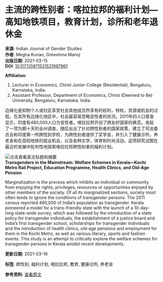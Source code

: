 # 主流的跨性别者：喀拉拉邦的福利计划—高知地铁项目，教育计划，诊所和老年退休金

**来源**: Indian Journal of Gender Studies  
**作者**: Megha Kurian, Greeshma Manoj  
**出版日期**: 2021-03-15  
**DOI**: [10.1177/0971521521997961](https://doi.org/10.1177/0971521521997961)  

**Affiliation**:  
1.  Lecturer in Economics, Christ Junior College (Residential), Bengaluru, Karnataka, India.  
2.  Assistant Professor, Department of Economics, Christ (Deemed to Be) University, Bengaluru, Karnataka, India.  

边缘化是抑制个人或社区享受社会其他成员所享有的权利，特权，资源或机会的过程。在其所有边缘化地区中，社会最容易忽略变性者的状况。2011年的人口普查显示，印度有480,000人口为变性者。喀拉拉邦开创了跨友好国家的典范，发起了一项为期十天的全州调查，随后出台了针对跨性别者的国家政策，建立了司法委员会和印度第一所跨性别学校，为跨性别者提供了奖学金，并引入了健康诊所，养老金和在高知地铁的就业机会，以及各种文学，体育和时尚活动。这项研究试图在最近的发展中批判性地探索喀拉拉邦跨性别者的福利计划。

![点击查看英文标题和摘要](https://scdn.x-mol.com/jcss/images/paperTranslation.png)  
**Transgenders in the Mainstream: Welfare Schemes in Kerala—Kochi Metro Rail Project, Education Programme, Health Clinics, and Old-Age Pension**

Marginalization is the process which inhibits an individual or community from enjoying the rights, privileges, resources or opportunities enjoyed by other members of the society. Of all its marginalized sections, society most often tends to ignore the conditions of transgender persons. The 2011 census reported 480,000 of India’s population as transgender. Kerala pioneered a model for a trans-friendly state with the launch of a 10-day-long state-wide survey, which was followed by the introduction of a state policy for transgender individuals, the establishment of a justice board and India’s first transgender school, scholarships for transgender individuals and the introduction of health clinics, old-age pensions and employment for them in the Kochi Metro, as well as various literary, sports and fashion events. This study is an attempt to critically explore the welfare schemes for transgender persons in Kerala amidst recent developments.

**更新日期**: 2021-03-16  

**标签**: 跨性别, 福利计划, 喀拉拉邦, 教育, 健康诊所, 养老金  

**参考资料**: [查看原文](https://www.x-mol.com/ref/1661)